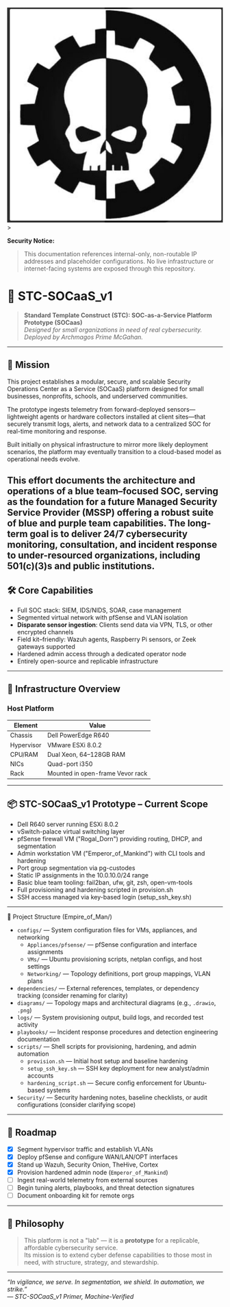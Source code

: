 ![alt text](TYML4855.JPG)> 

**Security Notice:**  
> This documentation references internal-only, non-routable IP addresses and placeholder configurations. No live infrastructure or internet-facing systems are exposed through this repository.

# 🔱 STC-SOCaaS_v1

> **Standard Template Construct (STC): SOC-as-a-Service Platform Prototype (SOCaas)**  
> *Designed for small organizations in need of real cybersecurity. Deployed by Archmagos Prime McGahan.*

---

## 📜 Mission

This project establishes a modular, secure, and scalable Security Operations Center as a Service (SOCaaS) platform designed for small businesses, nonprofits, schools, and underserved communities.

The prototype ingests telemetry from forward-deployed sensors—lightweight agents or hardware collectors installed at client sites—that securely transmit logs, alerts, and network data to a centralized SOC for real-time monitoring and response.

Built initially on physical infrastructure to mirror more likely deployment scenarios, the platform may eventually transition to a cloud-based model as operational needs evolve.

This effort documents the architecture and operations of a blue team–focused SOC, serving as the foundation for a future Managed Security Service Provider (MSSP) offering a robust suite of blue and purple team capabilities. The long-term goal is to deliver 24/7 cybersecurity monitoring, consultation, and incident response to under-resourced organizations, including 501(c)(3)s and public institutions.
---

## 🛠️ Core Capabilities

- Full SOC stack: SIEM, IDS/NIDS, SOAR, case management
- Segmented virtual network with pfSense and VLAN isolation
- **Disparate sensor ingestion**: Clients send data via VPN, TLS, or other encrypted channels
- Field kit–friendly: Wazuh agents, Raspberry Pi sensors, or Zeek gateways supported
- Hardened admin access through a dedicated operator node
- Entirely open-source and replicable infrastructure

---

## 🧱 Infrastructure Overview

### Host Platform

| Element       | Value                         |
|---------------|-------------------------------|
| Chassis       | Dell PowerEdge R640           |
| Hypervisor    | VMware ESXi 8.0.2             |
| CPU/RAM       | Dual Xeon, 64–128GB RAM       |
| NICs          | Quad-port i350                |
| Rack          | Mounted in open-frame Vevor rack |

---

## 📦 STC-SOCaaS_v1 Prototype – Current Scope

- Dell R640 server running ESXi 8.0.2  
- vSwitch-palace virtual switching layer  
- pfSense firewall VM ("Rogal_Dorn") providing routing, DHCP, and segmentation  
- Admin workstation VM ("Emperor_of_Mankind") with CLI tools and hardening  
- Port group segmentation via pg-custodes  
- Static IP assignments in the 10.0.10.0/24 range  
- Basic blue team tooling: fail2ban, ufw, git, zsh, open-vm-tools  
- Full provisioning and hardening scripted in provision.sh  
- SSH access managed via key-based login (setup_ssh_key.sh)



---
📁 Project Structure (Empire_of_Man/)

- `configs/` — System configuration files for VMs, appliances, and networking
  - `Appliances/pfsense/` — pfSense configuration and interface assignments
  - `VMs/` — Ubuntu provisioning scripts, netplan configs, and host settings
  - `Networking/` — Topology definitions, port group mappings, VLAN plans
- `dependencies/` — External references, templates, or dependency tracking (consider renaming for clarity)
- `diagrams/` — Topology maps and architectural diagrams (e.g., `.drawio`, `.png`)
- `logs/` — System provisioning output, build logs, and recorded test activity
- `playbooks/` — Incident response procedures and detection engineering documentation
- `scripts/` — Shell scripts for provisioning, hardening, and admin automation
  - `provision.sh` — Initial host setup and baseline hardening
  - `setup_ssh_key.sh` — SSH key deployment for new analyst/admin accounts
  - `hardening_script.sh` — Secure config enforcement for Ubuntu-based systems
- `Security/` — Security hardening notes, baseline checklists, or audit configurations (consider clarifying scope)

---


## 🚀 Roadmap

- [x] Segment hypervisor traffic and establish VLANs
- [x] Deploy pfSense and configure WAN/LAN/OPT interfaces
- [x] Stand up Wazuh, Security Onion, TheHive, Cortex
- [x] Provision hardened admin node (`Emperor_of_Mankind`)
- [ ] Ingest real-world telemetry from external sources
- [ ] Begin tuning alerts, playbooks, and threat detection signatures
- [ ] Document onboarding kit for remote orgs

---

## 🧠 Philosophy

> This platform is not a "lab" — it is a **prototype** for a replicable, affordable cybersecurity service.  
> Its mission is to extend cyber defense capabilities to those most in need, with structure, strategy, and stewardship.

---

*“In vigilance, we serve. In segmentation, we shield. In automation, we strike.”*  
*— STC-SOCaaS_v1 Primer, Machine-Verified*
